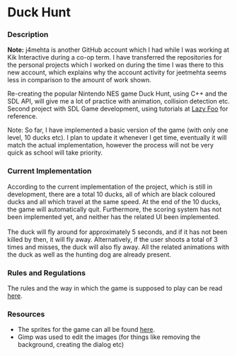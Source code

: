 Duck Hunt
========


<h3><b>Description</h3></b>
<b>Note:</b> j4mehta is another GitHub account which I had while I was working at Kik Interactive during a co-op term. I have transferred the repositories for the personal projects which I worked on during the time I was there to this new account, which explains why the account activity for jeetmehta seems less in comparison to the amount of work shown.<br>

Re-creating the popular Nintendo NES game Duck Hunt, using C++ and the SDL API, will give me a lot of practice with animation, collision detection etc. Second project with SDL Game development, using tutorials at <a href = "http://www.lazyfoo.net">Lazy Foo</a> for reference.

Note: So far, I have implemented a basic version of the game (with only one level, 10 ducks etc). I plan to update it whenever I get time, eventually it will match the actual implementation, however the process will not be very quick as school will take priority.

<h3><b>Current Implementation</h3></b>
According to the current implementation of the project, which is still in development, there are a total 10 ducks, all of which are black coloured ducks and all which travel at the same speed. At the end of the 10 ducks, the game will automatically quit. Furthermore, the scoring system has not been implemented yet, and neither has the related UI been implemented. 
<br><br>
The duck will fly around for approximately 5 seconds, and if it has not been killed by then, it will fly away. Alternatively, if the user shoots a total of 3 times and misses, the duck will also fly away. All the related animations with the duck as well as the hunting dog are already present.

<h3><b>Rules and Regulations</h3></b>
The rules and the way in which the game is supposed to play can be read <a href = "http://en.wikipedia.org/wiki/Duck_Hunt">here</a>.


<h3><b>Resources</h3></b>
  <ul>
    <li>The sprites for the game can all be found <a href = "http://spriters-resource.com">here</a>.</li>
    <li>Gimp was used to edit the images (for things like removing the background, creating the dialog etc)</li>
  </ul>
